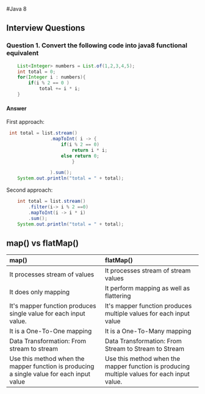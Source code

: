 #Java 8
## Interview Questions
### Question 1. Convert the following code into java8 functional equivalent
```java
    List<Integer> numbers = List.of(1,2,3,4,5);
    int total = 0;
    for(Integer i : numbers){
        if(i % 2 == 0 )
            total += i * i;
    }

```
#### Answer <br />
First approach:
```java
 int total = list.stream()
                .mapToInt( i -> {
                    if(i % 2 == 0)
                        return i * i;
                    else return 0;
                        }

                ).sum();
    System.out.println("total = " + total);
```
Second approach:
```java
    int total = list.stream()
        .filter(i-> i % 2 ==0)
        .mapToInt(i -> i * i)
        .sum();
    System.out.println("total = " + total);
```
## map() vs flatMap()

| map() | flatMap() |
| :---------- | :----------|
It processes stream of values | It processes stream of stream values
It does only mapping | It perform mapping as well as flattering
It's mapper function produces single value for each input value.| It's mapper function produces multiple values for each input value
It is a One-To-One mapping| It is a One-To-Many mapping
Data Transformation: From stream to stream| Data Transformation: From Stream to Stream to Stream
Use this method when the mapper function is producing a single value for each input value | Use this method when the mapper function is producing multiple values for each input value.